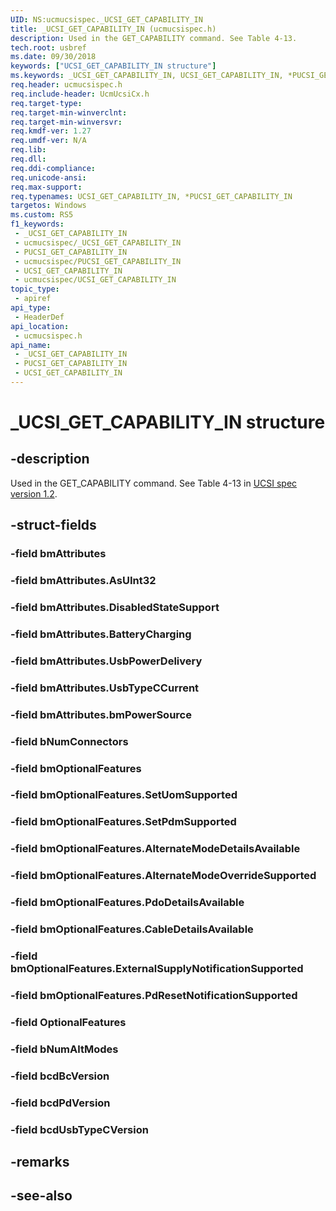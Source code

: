 ```yaml
---
UID: NS:ucmucsispec._UCSI_GET_CAPABILITY_IN
title: _UCSI_GET_CAPABILITY_IN (ucmucsispec.h)
description: Used in the GET_CAPABILITY command. See Table 4-13.
tech.root: usbref
ms.date: 09/30/2018
keywords: ["UCSI_GET_CAPABILITY_IN structure"]
ms.keywords: _UCSI_GET_CAPABILITY_IN, UCSI_GET_CAPABILITY_IN, *PUCSI_GET_CAPABILITY_IN,
req.header: ucmucsispec.h
req.include-header: UcmUcsiCx.h
req.target-type: 
req.target-min-winverclnt: 
req.target-min-winversvr: 
req.kmdf-ver: 1.27
req.umdf-ver: N/A
req.lib: 
req.dll: 
req.ddi-compliance: 
req.unicode-ansi: 
req.max-support: 
req.typenames: UCSI_GET_CAPABILITY_IN, *PUCSI_GET_CAPABILITY_IN
targetos: Windows
ms.custom: RS5
f1_keywords:
 - _UCSI_GET_CAPABILITY_IN
 - ucmucsispec/_UCSI_GET_CAPABILITY_IN
 - PUCSI_GET_CAPABILITY_IN
 - ucmucsispec/PUCSI_GET_CAPABILITY_IN
 - UCSI_GET_CAPABILITY_IN
 - ucmucsispec/UCSI_GET_CAPABILITY_IN
topic_type:
 - apiref
api_type:
 - HeaderDef
api_location:
 - ucmucsispec.h
api_name:
 - _UCSI_GET_CAPABILITY_IN
 - PUCSI_GET_CAPABILITY_IN
 - UCSI_GET_CAPABILITY_IN
---
```


# _UCSI_GET_CAPABILITY_IN structure


## -description

Used in the GET_CAPABILITY command. See Table 4-13 in [UCSI spec version 1.2](https://www.intel.cn/content/dam/www/public/us/en/documents/technical-specifications/usb-type-c-ucsi-spec.pdf).

## -struct-fields

### -field bmAttributes

### -field bmAttributes.AsUInt32

### -field bmAttributes.DisabledStateSupport

### -field bmAttributes.BatteryCharging

### -field bmAttributes.UsbPowerDelivery

### -field bmAttributes.UsbTypeCCurrent

### -field bmAttributes.bmPowerSource

### -field bNumConnectors

### -field bmOptionalFeatures

### -field bmOptionalFeatures.SetUomSupported

### -field bmOptionalFeatures.SetPdmSupported

### -field bmOptionalFeatures.AlternateModeDetailsAvailable

### -field bmOptionalFeatures.AlternateModeOverrideSupported

### -field bmOptionalFeatures.PdoDetailsAvailable

### -field bmOptionalFeatures.CableDetailsAvailable

### -field bmOptionalFeatures.ExternalSupplyNotificationSupported

### -field bmOptionalFeatures.PdResetNotificationSupported

### -field OptionalFeatures

### -field bNumAltModes

### -field bcdBcVersion

### -field bcdPdVersion

### -field bcdUsbTypeCVersion

## -remarks

## -see-also

